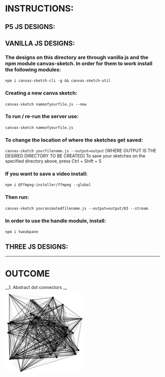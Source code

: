 # INSTRUCTIONS:


## P5 JS DESIGNS:


## VANILLA JS DESIGNS:

### The designs on this directory are through vanilla js and the npm module canvas-sketch. In order for them to work install the following modules:
`npm i canvas-sketch-cli -g && canvas-sketch-util`

### Creating a new canva sketch:
`canvas-sketch nameofyourfile.js --new`

### To run / re-run the server use:
`canvas-sketch nameofyourfile.js`

### To change the location of where the sketches get saved:
`canvas-sketch yourfilename.js --output=output` [WHERE OUTPUT IS THE DESIRED DIRECTORY TO BE CREATED]
To save your sketches on the specified directory above, press Ctrl + Shift + S 

### If you want to save a video install:
`npm i @ffmpeg-installer/ffmpeg --global`

### Then run:
`canvas-sketch youranimatedfilename.js --output=output/03 --stream`

### In order to use the handle module, install:
`npm i tweakpane`

## THREE JS DESIGNS:

----------------------------------------------------------------

# OUTCOME

__1. Abstract dot connectors __


<img
  src="/vanilla js\sketches\0317.png"
  alt="Alt text"
  title="Optional title"
  style="display: inline-block; margin: 0 auto; width: 50%">

